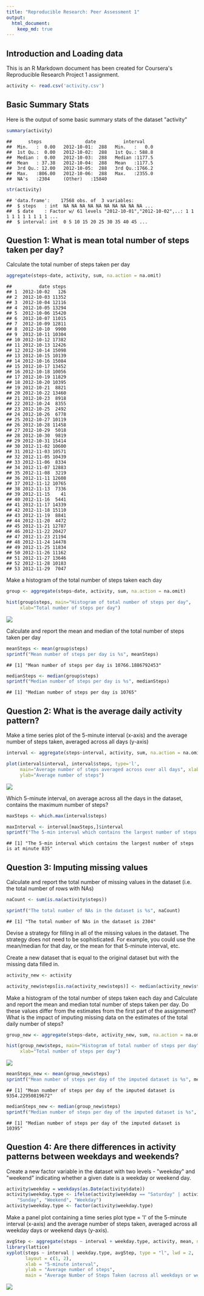 ```yaml
---
title: "Reproducible Research: Peer Assessment 1"
output: 
  html_document:
    keep_md: true
---
```




## Introduction and Loading data

This is an R Markdown document has been created for Coursera's Reproducible Research Project 1 assignment.


```r
activity <- read.csv('activity.csv')
```

## Basic Summary Stats

Here is the output of some basic summary stats of the dataset "activity"


```r
summary(activity)
```

```
##      steps                date          interval     
##  Min.   :  0.00   2012-10-01:  288   Min.   :   0.0  
##  1st Qu.:  0.00   2012-10-02:  288   1st Qu.: 588.8  
##  Median :  0.00   2012-10-03:  288   Median :1177.5  
##  Mean   : 37.38   2012-10-04:  288   Mean   :1177.5  
##  3rd Qu.: 12.00   2012-10-05:  288   3rd Qu.:1766.2  
##  Max.   :806.00   2012-10-06:  288   Max.   :2355.0  
##  NA's   :2304     (Other)   :15840
```


```r
str(activity)
```

```
## 'data.frame':	17568 obs. of  3 variables:
##  $ steps   : int  NA NA NA NA NA NA NA NA NA NA ...
##  $ date    : Factor w/ 61 levels "2012-10-01","2012-10-02",..: 1 1 1 1 1 1 1 1 1 1 ...
##  $ interval: int  0 5 10 15 20 25 30 35 40 45 ...
```

## Question 1: What is mean total number of steps taken per day?

Calculate the total number of steps taken per day


```r
aggregate(steps~date, activity, sum, na.action = na.omit)
```

```
##          date steps
## 1  2012-10-02   126
## 2  2012-10-03 11352
## 3  2012-10-04 12116
## 4  2012-10-05 13294
## 5  2012-10-06 15420
## 6  2012-10-07 11015
## 7  2012-10-09 12811
## 8  2012-10-10  9900
## 9  2012-10-11 10304
## 10 2012-10-12 17382
## 11 2012-10-13 12426
## 12 2012-10-14 15098
## 13 2012-10-15 10139
## 14 2012-10-16 15084
## 15 2012-10-17 13452
## 16 2012-10-18 10056
## 17 2012-10-19 11829
## 18 2012-10-20 10395
## 19 2012-10-21  8821
## 20 2012-10-22 13460
## 21 2012-10-23  8918
## 22 2012-10-24  8355
## 23 2012-10-25  2492
## 24 2012-10-26  6778
## 25 2012-10-27 10119
## 26 2012-10-28 11458
## 27 2012-10-29  5018
## 28 2012-10-30  9819
## 29 2012-10-31 15414
## 30 2012-11-02 10600
## 31 2012-11-03 10571
## 32 2012-11-05 10439
## 33 2012-11-06  8334
## 34 2012-11-07 12883
## 35 2012-11-08  3219
## 36 2012-11-11 12608
## 37 2012-11-12 10765
## 38 2012-11-13  7336
## 39 2012-11-15    41
## 40 2012-11-16  5441
## 41 2012-11-17 14339
## 42 2012-11-18 15110
## 43 2012-11-19  8841
## 44 2012-11-20  4472
## 45 2012-11-21 12787
## 46 2012-11-22 20427
## 47 2012-11-23 21194
## 48 2012-11-24 14478
## 49 2012-11-25 11834
## 50 2012-11-26 11162
## 51 2012-11-27 13646
## 52 2012-11-28 10183
## 53 2012-11-29  7047
```

Make a histogram of the total number of steps taken each day


```r
group <- aggregate(steps~date, activity, sum, na.action = na.omit)

hist(group$steps, main="Histogram of total number of steps per day", 
     xlab="Total number of steps per day")
```

![](PA1_template_files/figure-html/stepsperdayh-1.png)<!-- -->

Calculate and report the mean and median of the total number of steps taken per day


```r
meanSteps <- mean(group$steps)
sprintf("Mean number of steps per day is %s", meanSteps)
```

```
## [1] "Mean number of steps per day is 10766.1886792453"
```

```r
medianSteps <- median(group$steps)
sprintf("Median number of steps per day is %s", medianSteps)
```

```
## [1] "Median number of steps per day is 10765"
```

## Question 2: What is the average daily activity pattern?

Make a time series plot of the 5-minute interval (x-axis) and the average number of steps taken, averaged across all days (y-axis)


```r
interval <- aggregate(steps~interval, activity, sum, na.action = na.omit)

plot(interval$interval, interval$steps, type='l', 
     main="Average number of steps averaged across over all days", xlab="Interval", 
     ylab="Average number of steps")
```

![](PA1_template_files/figure-html/stepsperinterval-1.png)<!-- -->

Which 5-minute interval, on average across all the days in the dataset, contains the maximum number of steps?


```r
maxSteps <- which.max(interval$steps)

maxInterval <- interval[maxSteps,]$interval
sprintf("The 5-min interval which contains the largest number of steps is at minute %s", maxInterval)
```

```
## [1] "The 5-min interval which contains the largest number of steps is at minute 835"
```

## Question 3: Imputing missing values

Calculate and report the total number of missing values in the dataset (i.e. the total number of rows with NAs)


```r
naCount <- sum(is.na(activity$steps))

sprintf("The total number of NAs in the dataset is %s", naCount)
```

```
## [1] "The total number of NAs in the dataset is 2304"
```

Devise a strategy for filling in all of the missing values in the dataset. The strategy does not need to be sophisticated. For example, you could use the mean/median for that day, or the mean for that 5-minute interval, etc.

Create a new dataset that is equal to the original dataset but with the missing data filled in.


```r
activity_new <- activity

activity_new$steps[is.na(activity_new$steps)] <- median(activity_new$steps, na.rm=TRUE)
```

Make a histogram of the total number of steps taken each day and Calculate and report the mean and median total number of steps taken per day. Do these values differ from the estimates from the first part of the assignment? What is the impact of imputing missing data on the estimates of the total daily number of steps?


```r
group_new <- aggregate(steps~date, activity_new, sum, na.action = na.omit)

hist(group_new$steps, main="Histogram of total number of steps per day", 
     xlab="Total number of steps per day")
```

![](PA1_template_files/figure-html/imputation-1.png)<!-- -->

```r
meanSteps_new <- mean(group_new$steps)
sprintf("Mean number of steps per day of the imputed dataset is %s", meanSteps_new)
```

```
## [1] "Mean number of steps per day of the imputed dataset is 9354.22950819672"
```

```r
medianSteps_new <- median(group_new$steps)
sprintf("Median number of steps per day of the imputed dataset is %s", medianSteps_new)
```

```
## [1] "Median number of steps per day of the imputed dataset is 10395"
```


## Question 4: Are there differences in activity patterns between weekdays and weekends?

Create a new factor variable in the dataset with two levels - "weekday" and "weekend" indicating whether a given date is a weekday or weekend day.


```r
activity$weekday = weekdays(as.Date(activity$date))
activity$weekday.type <- ifelse(activity$weekday == "Saturday" | activity$weekday == 
    "Sunday", "Weekend", "Weekday")
activity$weekday.type <- factor(activity$weekday.type)
```


Make a panel plot containing a time series plot type = 'l' of the 5-minute interval (x-axis) and the average number of steps taken, averaged across all weekday days or weekend days (y-axis).


```r
avgStep <- aggregate(steps ~ interval + weekday.type, activity, mean, na.action = na.omit)
library(lattice)
xyplot(steps ~ interval | weekday.type, avgStep, type = "l", lwd = 2,
       layout = c(1, 2), 
       xlab = "5-minute interval", 
       ylab = "Average number of steps",
       main = "Average Number of Steps Taken (across all weekdays or weekends)")
```

![](PA1_template_files/figure-html/panelplot-1.png)<!-- -->
